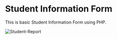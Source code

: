 # Student Information Form
This is basic Student Information Form using PHP.

![Student-Report](https://user-images.githubusercontent.com/56908101/125900847-ee4b48ea-c45a-40d6-8592-d001c18745c4.png)
